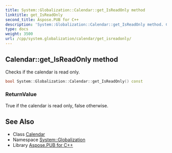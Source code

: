 ```yaml
---
title: System::Globalization::Calendar::get_IsReadOnly method
linktitle: get_IsReadOnly
second_title: Aspose.PUB for C++
description: 'System::Globalization::Calendar::get_IsReadOnly method. Checks if the calendar is read only in C++.'
type: docs
weight: 3500
url: /cpp/system.globalization/calendar/get_isreadonly/
---
```

## Calendar::get_IsReadOnly method


Checks if the calendar is read only.

```cpp
bool System::Globalization::Calendar::get_IsReadOnly() const
```


### ReturnValue

True if the calendar is read only, false otherwise.

## See Also

* Class [Calendar](../)
* Namespace [System::Globalization](../../)
* Library [Aspose.PUB for C++](../../../)
